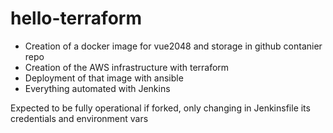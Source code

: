 # hello-terraform
- Creation of a docker image for vue2048 and storage in github contanier repo
- Creation of the AWS infrastructure with terraform
- Deployment of that image with ansible
- Everything automated with Jenkins


Expected to be fully operational if forked, only changing in Jenkinsfile its credentials and environment vars